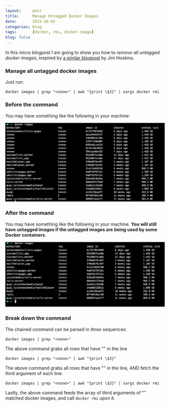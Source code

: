 ```yaml
---
layout:     post
title:      Manage Untagged Docker Images
date:       2015-10-03
categories: blog
tags:       [docker, rmi, docker-image]
blog: false
---
```


In this micro blogpost I am going to show you how to *remove all untagged docker images*, inspired by [a similar blogpost](http://jimhoskins.com/2013/07/27/remove-untagged-docker-images.html) by Jim Hoskins.

### Manage all untagged docker images
Just run:

```
docker images | grep "<none>" | awk "{print \$3}" | xargs docker rmi
```

### Before the command
You may have something like the following in your machine:

![before docker cleanup images](/images/before_docker_cleanup_images.png)

### After the command
You may have something like the following in your machine. **You will still have untagged images if the untagged images are being used by some Docker containers**.

![after docker cleanup images](/images/after_docker_cleanup_images.png)

### Break down the command

The chained command can be parsed in *three* sequences:

```
docker images | grep "<none>"
```

The above command grabs all *rows* that have "<none>" in the line

```
docker images | grep "<none>" | awk "{print \$3}"
```

The above command grabs all *rows* that have "<none>" in the line, AND fetch the third argument of each line.

```
docker images | grep "<none>" | awk "{print \$3}" | xargs docker rmi
```

Lastly, the above command feeds the array of third arguments of "<none>" matched docker images, and call `docker rmi` upon it.